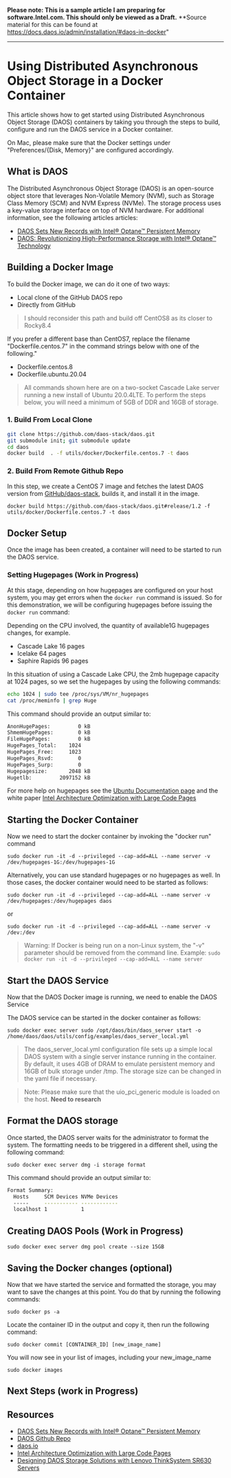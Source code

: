 **Please note: This is a sample article I am preparing for software.Intel.com. This should only be viewed as a Draft.**
**Source material for this can be found at https://docs.daos.io/admin/installation/#daos-in-docker"
***

# Using Distributed Asynchronous Object Storage in a Docker Container

This article shows how to get started using Distributed Asynchronous Object Storage (DAOS) containers by taking you through the steps to build, configure and run the DAOS service in a Docker container. 

On Mac, please make sure that the Docker settings under "Preferences/{Disk, Memory}" are configured accordingly.

## What is DAOS
The Distributed Asynchronous Object Storage (DAOS) is an open-source object store that leverages Non-Volatile Memory (NVM), such as Storage Class Memory (SCM) and NVM Express (NVMe). The storage process uses a key-value storage interface on top of NVM hardware. For additional information, see the following articles articles:
- [DAOS Sets New Records with Intel® Optane™ Persistent Memory](https://www.intel.com/content/www/us/en/developer/articles/technical/daos-sets-new-records-with-intel-optane-persistent-memory.html)
- [DAOS: Revolutionizing High-Performance Storage with Intel® Optane™ Technology](https://www.intel.com/content/dam/www/public/us/en/documents/solution-briefs/high-performance-storage-brief.pdf)

## Building a Docker Image

To build the Docker image, we can do it one of two ways:
- Local clone of the GitHub DAOS repo
- Directly from GitHub

> I should reconsider this path and build off CentOS8 as its closer to Rocky8.4

If you prefer a different base than CentOS7, replace the filename "Dockerfile.centos.7" in the command strings below with one of the following."
- Dockerfile.centos.8
- Dockerfile.ubuntu.20.04

> All commands shown here are on a two-socket Cascade Lake server running a new install of Ubuntu 20.0.4LTE. To perform the steps below, you will need a minimum of 5GB of DDR and 16GB of storage. 

### 1. Build From Local Clone

```bash
git clone https://github.com/daos-stack/daos.git 
git submodule init; git submodule update
cd daos
docker build  . -f utils/docker/Dockerfile.centos.7 -t daos
```

### 2. Build From Remote Github Repo
In this step, we create a CentOS 7 image and fetches the latest DAOS version from [GitHub/daos-stack](https://github.com/daos-stack/daos/tree/master/utils/docker), builds it, and install it in the image.

`docker build https://github.com/daos-stack/daos.git#release/1.2 -f utils/docker/Dockerfile.centos.7 -t daos`

## Docker Setup
Once the image has been created, a container will need to be started to run the DAOS service. 

### Setting Hugepages (Work in Progress)
At this stage, depending on how hugepages are configured on your host system, you may get errors when the `docker run` command is issued. So for this demonstration, we will be configuring hugepages before issuing the `docker run` command:

Depending on the CPU involved, the quantity of available1G  hugepages changes, for example.
- Cascade Lake 16 pages
- Icelake 64 pages
- Saphire Rapids 96 pages

In this situation of using a Cascade Lake CPU, the 2mb hugepage capacity at 1024 pages, so we set the hugepages by using the following commands:

```bash
echo 1024 | sudo tee /proc/sys/VM/nr_hugepages
cat /proc/meminfo | grep Huge
```

This command should provide an output similar to:

```bash
AnonHugePages:         0 kB
ShmemHugePages:        0 kB
FileHugePages:         0 kB
HugePages_Total:    1024
HugePages_Free:     1023
HugePages_Rsvd:        0
HugePages_Surp:        0
Hugepagesize:       2048 kB
Hugetlb:         2097152 kB

```

For more help on hugepages see the [Ubuntu Documentation page](https://help.ubuntu.com/community/KVM%20-%20Using%20Hugepages) and the white paper [Intel Architecture Optimization with Large Code Pages](https://www.intel.com/content/dam/develop/external/us/en/documents/runtimeperformanceoptimizationblueprint-largecodepages-q1update.pdf)

## Starting the Docker Container
Now we need to start the docker container by invoking the "docker run" command

`sudo docker run -it -d --privileged --cap-add=ALL --name server -v /dev/hugepages-1G:/dev/hugepages-1G`

Alternatively, you can use standard hugepages or no hugepages as well. In those cases, the docker container would need to be started as follows:

`sudo docker run -it -d --privileged --cap-add=ALL --name server -v /dev/hugepages:/dev/hugepages daos`

or

`sudo docker run -it -d --privileged --cap-add=ALL --name server -v /dev:/dev`

> Warning: If Docker is being run on a non-Linux system, the "-v" parameter should be removed from the command line. Example:
`sudo docker run -it -d --privileged --cap-add=ALL --name server`

## Start the DAOS Service
Now that the DAOS Docker image is running, we need to enable the DAOS Service 

The DAOS service can be started in the docker container as follows:

`sudo docker exec server sudo /opt/daos/bin/daos_server start -o /home/daos/daos/utils/config/examples/daos_server_local.yml`

> The daos_server_local.yml configuration file sets up a simple local DAOS system with a single server instance running in the container. By default, it uses 4GB of DRAM to emulate persistent memory and 16GB of bulk storage under /tmp. The storage size can be changed in the yaml file if necessary.

> Note: Please make sure that the uio_pci_generic module is loaded on the host. **Need to research**

## Format the DAOS storage
Once started, the DAOS server waits for the administrator to format the system. The formatting needs to be triggered in a different shell, using the following command:

`sudo docker exec server dmg -i storage format`

This command should provide an output similar to:

```bash
Format Summary:
  Hosts     SCM Devices NVMe Devices
  -----     ----------- ------------
  localhost 1           1
```

## Creating DAOS Pools (Work in Progress)

`sudo docker exec server dmg pool create --size 15GB`

## Saving the Docker changes (optional)
Now that we have started the service and formatted the storage, you may want to save the changes at this point. You do that by running the following commands:

`sudo docker ps -a`

Locate the container ID in the output and copy it, then run the following command:

`sudo docker commit [CONTAINER_ID] [new_image_name]`

You will now see in your list of images, including your new_image_name

`sudo docker images`

## Next Steps (work in Progress)


## Resources
- [DAOS Sets New Records with Intel® Optane™ Persistent Memory](https://www.intel.com/content/www/us/en/developer/articles/technical/daos-sets-new-records-with-intel-optane-persistent-memory.html)
- [DAOS Github Repo](https://github.com/daos-stack/daos)
- [daos.io](https://docs.daos.io/)
- [Intel Architecture Optimization with Large Code Pages](https://www.intel.com/content/dam/develop/external/us/en/documents/runtimeperformanceoptimizationblueprint-largecodepages-q1update.pdf)
- [Designing DAOS Storage Solutions with Lenovo ThinkSystem SR630 Servers](https://lenovopress.com/lp1398-designing-daos-storage-solutions-with-sr630)
